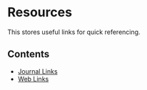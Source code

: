 # Resources

This stores useful links for quick referencing.

## __Contents__

- [Journal Links](../resources/journal_links.md)
- [Web Links](../resources/weblinks.md)
